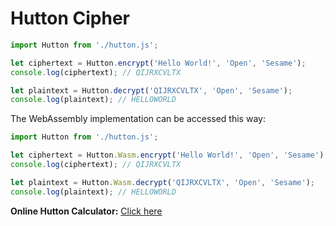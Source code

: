# Hutton Cipher

```javascript
import Hutton from './hutton.js';

let ciphertext = Hutton.encrypt('Hello World!', 'Open', 'Sesame');
console.log(ciphertext); // QIJRXCVLTX

let plaintext = Hutton.decrypt('QIJRXCVLTX', 'Open', 'Sesame');
console.log(plaintext); // HELLOWORLD
```

The WebAssembly implementation can be accessed this way:

```javascript
import Hutton from './hutton.js';

let ciphertext = Hutton.Wasm.encrypt('Hello World!', 'Open', 'Sesame');
console.log(ciphertext); // QIJRXCVLTX

let plaintext = Hutton.Wasm.decrypt('QIJRXCVLTX', 'Open', 'Sesame');
console.log(plaintext); // HELLOWORLD
```

**Online Hutton Calculator:** [Click here](https://hutton-cipher.netlify.com/)